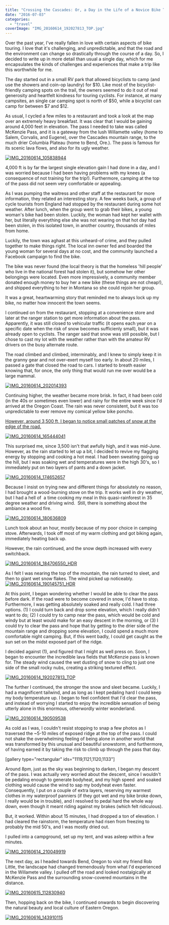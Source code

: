 ```yaml
---
title: "Crossing the Cascades: Or, a Day in the Life of a Novice Bike Tourist."
date: "2016-07-03"
categories: 
  - "travel"
coverImage: "IMG_20160614_192027813_TOP.jpg"
---
```


Over the past year, I've really fallen in love with certain aspects of bike touring. I love that it's challenging, and unpredictable, and that the road and the environment can change so drastically through the course of a day. So, I decided to write up in more detail than usual a single day, which for me encapsulates the kinds of challenges and experiences that make a trip like this worthwhile for me.

The day started out in a small RV park that allowed bicyclists to camp (and use the showers and coin-op laundry) for $10. Like most of the bicyclist-friendly camping spots on the trail, the owners seemed to do it out of real generosity and heartfelt kindness for touring cyclists. For instance, at many campsites, an single car camping spot is north of $50, while a bicyclist can camp for between $7 and $12.

As usual, I cycled a few miles to a restaurant and took a look at the map over an extremely heavy breakfast. It was clear that I would be gaining around 4,000 feet in elevation. The pass I needed to take was called McKenzie Pass, and it is a gateway from the lush Willamette valley (home to Salem, Corvalis, and Eugene), over the Cascades mountain range, to the much drier Columbia Plateau (home to Bend, Ore.). The pass is famous for its scenic lava flows, and also for its ugly weather.

[![IMG_20160614_105838944](images/IMG_20160614_105838944-600x335.jpg)](http://www.rdchambers.net/wp-content/uploads/2016/07/IMG_20160614_105838944.jpg)

4,000 ft is by far the largest single elevation gain I had done in a day, and I was worried because I had been having problems with my knees (a consequence of not training for the trip!). Furthermore, camping at the top of the pass did not seem very comfortable or appealing.

As I was pumping the waitress and other staff at the restaurant for more information, they related an interesting story. A few weeks back, a group of cycle tourists from England had stopped by the restaurant during some hot weather. After lunch, when the group went to grab their bikes, a young woman's bike had been stolen. Luckily, the woman had kept her wallet with her, but literally everything else she was not wearing on that hot day had been stolen, in this isolated town, in another country, thousands of miles from home.

Luckily, the town was aghast at this unheard-of crime, and they pulled together to make things right. The local inn owner fed and boarded the young woman for several days at no cost, and the community launched a Facebook campaign to find the bike.

The bike was never found (the local theory is that the homeless 'hill people' who live in the national forest had stolen it), but somehow her other belongings were located. Even more impressively, a community member donated enough money to buy her a new bike (these things are not cheap!), and shipped everything to her in Montana so she could rejoin her group.

It was a great, heartwarming story that reminded me to always lock up my bike, no matter how innocent the town seems.

I continued on from the restaurant, stopping at a convenience store and later at the ranger station to get more information about the pass. Apparently, it was still closed to vehicular traffic (it opens each year on a specific date when the risk of snow becomes sufficienly small), but it was already open to cyclists. The ranger said that snow was still possible, but I chose to cast my lot with the weather rather than with the amateur RV drivers on the busy alternate route.

The road climbed and climbed, interminably, and I knew to simply keep it in the granny gear and not over-exert myself too early. In about 20 miles, I passed a gate that closed the road to cars. I started to breath easier knowing that, for once, the only thing that would run me over would be a large mammal.

[![IMG_20160614_202014393](images/IMG_20160614_202014393-600x342.jpg)](http://www.rdchambers.net/wp-content/uploads/2016/07/IMG_20160614_202014393.jpg)

Continuing higher, the weather became more brisk. In fact, it had been cold (in the 40s or sometimes even lower) and rainy for the entire week since I'd arrived at the Oregon Coast. The rain was never consistent, but it was too unpredictable to ever remove my comical yellow bike poncho.

[However, around 3,500 ft, I began to notice small patches of snow at the edge of the road.](http://www.rdchambers.net/wp-content/uploads/2016/07/IMG_20160614_165444041.jpg)

[![IMG_20160614_165444041](images/IMG_20160614_165444041-600x450.jpg)](http://www.rdchambers.net/wp-content/uploads/2016/07/IMG_20160614_165444041.jpg)

This surprised me, since 3,500 isn't that awfully high, and it was mid-June. However, as the rain started to let up a bit, I decided to revive my flagging energy by stopping and cooking a hot meal. I had been sweating going up the hill, but I was soaking wet and temperatures were in the high 30's, so I immediately put on two layers of pants and a down jacket.

[![IMG_20160614_174652657](images/IMG_20160614_174652657-600x485.jpg)](http://www.rdchambers.net/wp-content/uploads/2016/07/IMG_20160614_174652657.jpg)

Because I insist on trying new and different things for absolutely no reason, I had brought a wood-burning stove on the trip. It works well in dry weather, but I had a hell of  a time cooking my meal in this quasi-rainforest in 35 degree weather and driving wind.  Still, there is something about the ambiance a wood fire.

[![IMG_20160614_180636809](images/IMG_20160614_180636809-450x600.jpg)](http://www.rdchambers.net/wp-content/uploads/2016/07/IMG_20160614_180636809.jpg)

Lunch took about an hour, mostly because of my poor choice in camping stove. Afterwards, I took off most of my warm clothing and got biking again, immediately heating back up.

However, the rain continued, and the snow depth increased with every switchback.

[![IMG_20160614_184706550_HDR](images/IMG_20160614_184706550_HDR-600x450.jpg)](http://www.rdchambers.net/wp-content/uploads/2016/07/IMG_20160614_184706550_HDR.jpg)

As I felt I was nearing the top of the mountain, the rain turned to sleet, and then to giant wet snow flakes. The wind picked up noticeably. [![IMG_20160614_190145751_HDR](images/IMG_20160614_190145751_HDR-600x450.jpg)](http://www.rdchambers.net/wp-content/uploads/2016/07/IMG_20160614_190145751_HDR.jpg)

At this point, I began wondering whether I would be able to clear the pass before dark. If the road were to become covered in snow, I'd have to stop. Furthermore, I was getting absolutely soaked and really cold. I had three options. (1) I could turn back and drop some elevation, which I really didn't want to do; (2) I could try to camp near the pass, which would be cold and windy but at least would make for an easy descent in the morning, or (3) I could try to clear the pass and hope that by getting to the drier side of the mountain range and dropping some elevation, I could spend a much more comfortable night camping. But, if this went badly, I could get caught as the sun set on the midst exposed part of the ridge.

I decided against (1), and figured that I might as well press on. Soon, I began to encounter the incredible lava fields that McKenzie pass is known for. The steady wind caused the wet dusting of snow to cling to just one side of the small rocky nubs, creating a striking textured effect.

[![IMG_20160614_192027813_TOP](images/IMG_20160614_192027813_TOP-600x450.jpg)](http://www.rdchambers.net/wp-content/uploads/2016/07/IMG_20160614_192027813_TOP.jpg)

The further I continued, the stronger the snow and sleet became. Luckily, I had a magnificent tailwind, and as long as I kept pedaling hard I could keep my body temperature up. I began to feel confident that I'd clear the pass, and instead of worrying I started to enjoy the incredible sensation of being utterly alone in this enormous, otherwordly winter wonderland.

[![IMG_20160614_190509538](images/IMG_20160614_190509538-600x487.jpg)](http://www.rdchambers.net/wp-content/uploads/2016/07/IMG_20160614_190509538.jpg)

As cold as I was, I couldn't resist stopping to snap a few photos as I traversed the ~5-10 miles of exposed ridge at the top of the pass. I could not shake the overwhelming feeling of being alone in another world that was transformed by this unusual and beautiful snowstorm, and furthermore, of having earned it by taking the risk to climb up through the pass that day.

\[gallery type="rectangular" ids="1119,1121,1120,1133"\]

Around 8pm, just as the sky was beginning to darken, I began my descent of the pass. I was actually very worried about the descent, since I wouldn't be pedaling enough to generate bodyheat, and my high speed  and soaked clothing would cause the wind to sap my bodyheat even faster. Consequently, I put on a couple of extra layers, reserving my warmest clothes in my waterproof panniers (if they got wet and my bike broke down, I really would be in trouble), and I resolved to pedal hard the whole way down, even though it meant riding against my brakes (which felt ridiculous).

But, it worked. Within about 15 minutes, I had dropped a ton of elevation. I had cleared the rainstorm, the temperature had risen from freezing to probably the mid 50's, and I was mostly dried out.

I pulled into a campground, set up my tent, and was asleep within a few minutes.

[![IMG_20160614_210049919](images/IMG_20160614_210049919-600x450.jpg)](http://www.rdchambers.net/wp-content/uploads/2016/07/IMG_20160614_210049919.jpg)

The next day, as I headed towards Bend, Oregon to visit my friend Rob Little, the landscape had changed tremendously from what I'd experienced in the Willamete valley. I pulled off the road and looked nostalgically at McKenzie Pass and the surrounding snow-covered mountains in the distance.

[![IMG_20160615_112830940](images/IMG_20160615_112830940-600x375.jpg)](http://www.rdchambers.net/wp-content/uploads/2016/07/IMG_20160615_112830940.jpg)

Then, hopping back on the bike, I continued onwards to begin discovering the natural beauty and local culture of Eastern Oregon.

[![IMG_20160616_143910115](images/IMG_20160616_143910115-600x340.jpg)](http://www.rdchambers.net/wp-content/uploads/2016/07/IMG_20160616_143910115.jpg)
